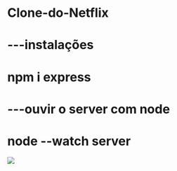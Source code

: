 # Clone-do-Netflix

# ---instalações

# npm i express

# ---ouvir o server com node

# node --watch server

<img src="img/Captura Clone Netflix"/>
